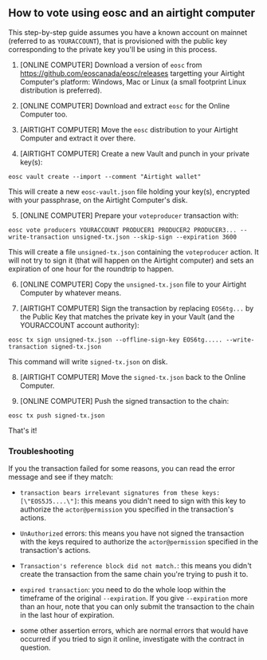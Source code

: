 How to vote using eosc and an airtight computer
-----------------------------------------------

This step-by-step guide assumes you have a known account on mainnet
(referred to as `YOURACCOUNT`), that is provisioned with the public
key corresponding to the private key you'll be using in this process.

1. [ONLINE COMPUTER] Download a version of `eosc` from
   https://github.com/eoscanada/eosc/releases targetting your Airtight
   Computer's platform: Windows, Mac or Linux (a small footprint Linux
   distribution is preferred).

2. [ONLINE COMPUTER] Download and extract `eosc` for the Online
   Computer too.

3. [AIRTIGHT COMPUTER] Move the `eosc` distribution to your Airtight
   Computer and extract it over there.

4. [AIRTIGHT COMPUTER] Create a new Vault and punch in your private
   key(s):

```
eosc vault create --import --comment "Airtight wallet"
```

This will create a new `eosc-vault.json` file holding your key(s),
encrypted with your passphrase, on the Airtight Computer's disk.

5. [ONLINE COMPUTER] Prepare your `voteproducer` transaction with:

```
eosc vote producers YOURACCOUNT PRODUCER1 PRODUCER2 PRODUCER3... --write-transaction unsigned-tx.json --skip-sign --expiration 3600
```

This will create a file `unsigned-tx.json` containing the
`voteproducer` action. It will not try to sign it (that will happen on
the Airtight computer) and sets an expiration of one hour for the
roundtrip to happen.

6. [ONLINE COMPUTER] Copy the `unsigned-tx.json` file to your Airtight
   Computer by whatever means.

7. [AIRTIGHT COMPUTER] Sign the transaction by replacing `EOS6tg...` by the Public Key that matches the private key in your Vault (and the YOURACCOUNT account authority):

```
eosc tx sign unsigned-tx.json --offline-sign-key EOS6tg..... --write-transaction signed-tx.json
```

This command will write `signed-tx.json` on disk.

8. [AIRTIGHT COMPUTER] Move the `signed-tx.json` back to the Online Computer.

9. [ONLINE COMPUTER] Push the signed transaction to the chain:

```
eosc tx push signed-tx.json
```

That's it!

### Troubleshooting

If you the transaction failed for some reasons, you can read the error
message and see if they match:

* `transaction bears irrelevant signatures from these keys: [\"EOS5J5....\"]`: this means you didn't need to sign with this key to authorize the `actor@permission` you specified in the transaction's actions.

* `UnAuthorized` errors: this means you have not signed the
  transaction with the keys required to authorize the
  `actor@permission` specified in the transaction's actions.

* `Transaction's reference block did not match.`: this means you
  didn't create the transaction from the same chain you're trying to
  push it to.

* `expired transaction`: you need to do the whole loop within the
  timeframe of the original `--expiration`. If you give `--expiration`
  more than an hour, note that you can only submit the transaction to
  the chain in the last hour of expiration.

* some other assertion errors, which are normal errors that would have
  occurred if you tried to sign it online, investigate with the
  contract in question.
